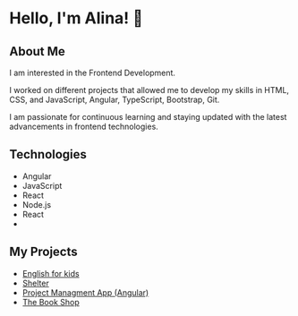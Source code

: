 
# Hello, I'm Alina! 👋

## About Me

I am interested in the Frontend Development.

I worked on different projects that allowed me to develop my skills in HTML, CSS, and JavaScript, Angular, TypeScript, Bootstrap, Git. 

 I am passionate for continuous learning and staying updated with the latest advancements in frontend technologies. 

## Technologies

- Angular
- JavaScript
- React
- Node.js
- React
- 
## My Projects

- [English for kids](https://alinkakhu.github.io/English-for-kids/english/)
- [Shelter](https://alinkakhu.github.io/Shelter/pages/main/index.html)
- [Project Managment App (Angular)](https://alinkakhu.github.io/project-managment/welcome-page)
- [The Book Shop](https://alinkakhu.github.io/Book_Shop/index.html)




